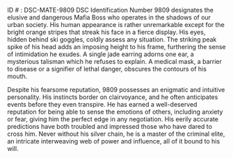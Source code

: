 ID # : DSC-MATE-9809
DSC Identification Number 9809 designates the elusive and dangerous Mafia Boss who operates in the shadows of our urban society. His human appearance is rather unremarkable except for the bright orange stripes that streak his face in a fierce display. His eyes, hidden behind ski goggles, coldly assess any situation. The striking peak spike of his head adds an imposing height to his frame, furthering the sense of intimidation he exudes. A single jade earring adorns one ear, a mysterious talisman which he refuses to explain. A medical mask, a barrier to disease or a signifier of lethal danger, obscures the contours of his mouth. 

Despite his fearsome reputation, 9809 possesses an enigmatic and intuitive personality. His instincts border on clairvoyance, and he often anticipates events before they even transpire. He has earned a well-deserved reputation for being able to sense the emotions of others, including anxiety or fear, giving him the perfect edge in any negotiation. His eerily accurate predictions have both troubled and impressed those who have dared to cross him. Never without his silver chain, he is a master of the criminal elite, an intricate interweaving web of power and influence, all of it bound to his will.
